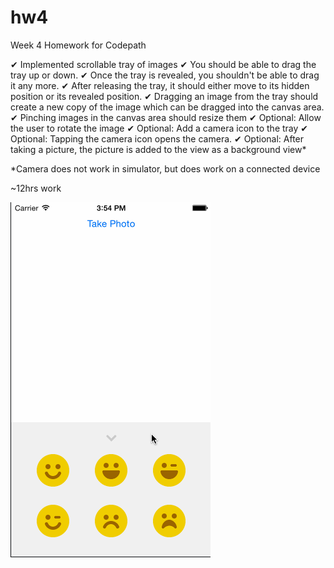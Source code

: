hw4
===

Week 4 Homework for Codepath

✔ Implemented scrollable tray of images
✔ You should be able to drag the tray up or down.
✔ Once the tray is revealed, you shouldn't be able to drag it any more.
✔ After releasing the tray, it should either move to its hidden position or its revealed position.
✔ Dragging an image from the tray should create a new copy of the image which can be dragged into the canvas area.
✔ Pinching images in the canvas area should resize them
✔ Optional: Allow the user to rotate the image
✔ Optional: Add a camera icon to the tray
✔ Optional: Tapping the camera icon opens the camera.
✔ Optional: After taking a picture, the picture is added to the view as a background view*

*Camera does not work in simulator, but does work on a connected device

~12hrs work

<img width="320" src="hw4.gif"/>
